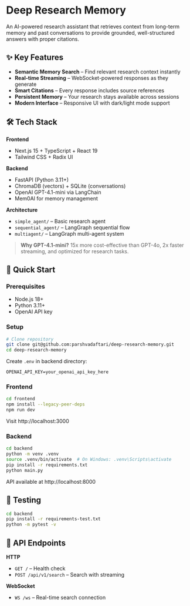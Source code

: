 # Deep Research Memory

An AI-powered research assistant that retrieves context from long-term memory and past conversations to provide grounded, well-structured answers with proper citations.

## ✨ Key Features

- **Semantic Memory Search** – Find relevant research context instantly
- **Real-time Streaming** – WebSocket-powered responses as they generate
- **Smart Citations** – Every response includes source references
- **Persistent Memory** – Your research stays available across sessions
- **Modern Interface** – Responsive UI with dark/light mode support

## 🛠️ Tech Stack

**Frontend**
- Next.js 15 + TypeScript + React 19
- Tailwind CSS + Radix UI

**Backend**
- FastAPI (Python 3.11+)
- ChromaDB (vectors) + SQLite (conversations)
- OpenAI GPT-4.1-mini via LangChain
- Mem0AI for memory management

**Architecture**
- `simple_agent/` – Basic research agent
- `sequential_agent/` – LangGraph sequential flow
- `multiagent/` – LangGraph multi-agent system

> **Why GPT-4.1-mini?** 15x more cost-effective than GPT-4o, 2x faster streaming, and optimized for research tasks.

## 🚀 Quick Start

### Prerequisites
- Node.js 18+
- Python 3.11+
- OpenAI API key

### Setup

```bash
# Clone repository
git clone git@github.com:parshvadaftari/deep-research-memory.git
cd deep-research-memory
```

Create `.env` in backend directory:
```plaintext
OPENAI_API_KEY=your_openai_api_key_here
```

### Frontend

```bash
cd frontend
npm install --legacy-peer-deps
npm run dev
```

Visit http://localhost:3000

### Backend

```bash
cd backend
python -m venv .venv
source .venv/bin/activate  # On Windows: .venv\Scripts\activate
pip install -r requirements.txt
python main.py
```

API available at http://localhost:8000

## 🧪 Testing

```bash
cd backend
pip install -r requirements-test.txt
python -m pytest -v
```

## 📡 API Endpoints

**HTTP**
- `GET /` – Health check
- `POST /api/v1/search` – Search with streaming

**WebSocket**
- `WS /ws` – Real-time search connection
